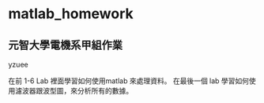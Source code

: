# matlab_homework
## 元智大學電機系甲組作業   
yzuee

在前 1-6 Lab 裡面學習如何使用matlab 來處理資料。
在最後一個 lab 學習如何使用濾波器跟波型圖，來分析所有的數據。
